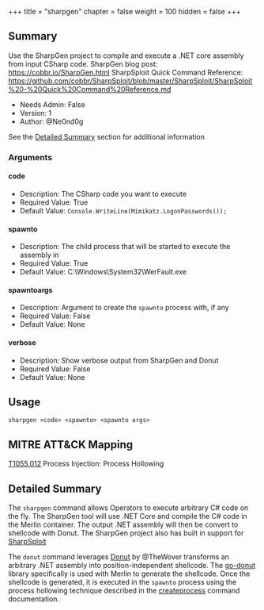 +++
title = "sharpgen"
chapter = false
weight = 100
hidden = false
+++

## Summary

Use the SharpGen project to compile and execute a .NET core assembly from input CSharp code.
SharpGen blog post: <https://cobbr.io/SharpGen.html>
SharpSploit Quick Command Reference: <https://github.com/cobbr/SharpSploit/blob/master/SharpSploit/SharpSploit%20-%20Quick%20Command%20Reference.md>

- Needs Admin: False  
- Version: 1  
- Author: @Ne0nd0g

See the [Detailed Summary](#detailed-summary) section for additional information

### Arguments

#### code

- Description: The CSharp code you want to execute
- Required Value: True
- Default Value: `Console.WriteLine(Mimikatz.LogonPasswords());`

#### spawnto

- Description: The child process that will be started to execute the assembly in
- Required Value: True
- Default Value: C:\Windows\System32\WerFault.exe

#### spawntoargs

- Description: Argument to create the `spawnto` process with, if any
- Required Value: False
- Default Value: None

#### verbose

- Description: Show verbose output from SharpGen and Donut
- Required Value: False
- Default Value: None

## Usage

```
sharpgen <code> <spawnto> <spawnto args>
```

## MITRE ATT&CK Mapping

[T1055.012](https://attack.mitre.org/techniques/T1055/012/) Process Injection: Process Hollowing

## Detailed Summary

The `sharpgen` command allows Operators to execute arbitrary C# code on the fly. The SharpGen tool will use .NET Core 
and compile the C# code in the Merlin container. The output .NET assembly will then be convert to shellcode with Donut.
The SharpGen project also has built in support for [SharpSploit](https://github.com/cobbr/SharpSploit)

The `donut` command leverages [Donut](https://github.com/TheWover/donut) by @TheWover transforms an arbitrary .NET 
assembly into position-independent shellcode.
The [go-donut](https://github.com/Binject/go-donut) library specifically is used with Merlin to generate the shellcode.
Once the shellcode is generated, it is executed in the `spawnto` process using the process hollowing technique described
in the [createprocess](./../createprocess) command documentation.